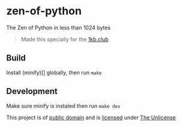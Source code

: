 # zen-of-python
The Zen of Python in less than 1024 bytes

> Made this specially for the [1kb.club](https://1kb.club)

## Build
Install (minify)[] globally, then run `make`

## Development
Make sure minify is instaled then run `make dev`

This project is of [public domain](https://stpeter.im/writings/essays/publicdomain.html) and is [licensed](./LICENSE) under [The Unlicense](https://unlicense.org/)

